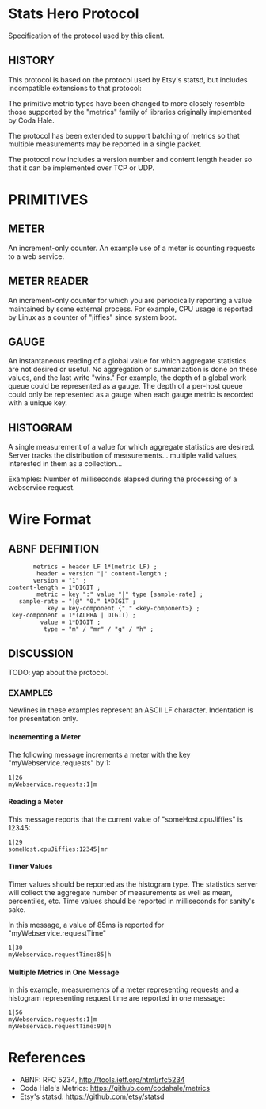 # Stats Hero Protocol #

Specification of the protocol used by this client.

## HISTORY ##
This protocol is based on the protocol used by Etsy's statsd, but
includes incompatible extensions to that protocol:

The primitive metric types have been changed to more closely resemble
those supported by the "metrics" family of libraries originally
implemented by Coda Hale.

The protocol has been extended to support batching of metrics so that
multiple measurements may be reported in a single packet.

The protocol now includes a version number and content length header so
that it can be implemented over TCP or UDP.

# PRIMITIVES #

## METER ##
An increment-only counter. An example use of a meter is counting
requests to a web service.

## METER READER ##
An increment-only counter for which you are periodically reporting a
value maintained by some external process. For example, CPU usage is
reported by Linux as a counter of "jiffies" since system boot.

## GAUGE ##
An instantaneous reading of a global value for which aggregate
statistics are not desired or useful. No aggregation or summarization is
done on these values, and the last write "wins." For example, the depth
of a global work queue could be represented as a gauge. The depth of a
per-host queue could only be represented as a gauge when each gauge
metric is recorded with a unique key.

## HISTOGRAM ##
A single measurement of a value for which aggregate statistics are
desired. Server tracks the distribution of measurements... multiple
valid values, interested in them as a collection...

Examples: Number of milliseconds elapsed during the processing of a
webservice request.

# Wire Format #

## ABNF DEFINITION ##

           metrics = header LF 1*(metric LF) ;
            header = version "|" content-length ;
           version = "1" ;
    content-length = 1*DIGIT ;
            metric = key ":" value "|" type [sample-rate] ;
       sample-rate = "|@" "0." 1*DIGIT ;
               key = key-component {"." <key-component>} ;
     key-component = 1*(ALPHA | DIGIT) ;
             value = 1*DIGIT ;
              type = "m" / "mr" / "g" / "h" ;

## DISCUSSION ##
TODO: yap about the protocol.

### EXAMPLES ##
Newlines in these examples represent an ASCII LF character. Indentation
is for presentation only.

#### Incrementing a Meter ####
The following message increments a meter with the key
"myWebservice.requests" by 1:

    1|26
    myWebservice.requests:1|m

#### Reading a Meter ####
This message reports that the current value of "someHost.cpuJiffies" is
12345:

    1|29
    someHost.cpuJiffies:12345|mr

#### Timer Values ####
Timer values should be reported as the histogram type. The statistics
server will collect the aggregate number of measurements as well as
mean, percentiles, etc. Time values should be reported in milliseconds
for sanity's sake.

In this message, a value of 85ms is reported for
"myWebservice.requestTime"

    1|30
    myWebservice.requestTime:85|h

#### Multiple Metrics in One Message ####
In this example, measurements of a meter representing requests and a
histogram representing request time are reported in one message:

    1|56
    myWebservice.requests:1|m
    myWebservice.requestTime:90|h



# References #
* ABNF: RFC 5234, <http://tools.ietf.org/html/rfc5234>
* Coda Hale's Metrics: <https://github.com/codahale/metrics>
* Etsy's statsd: <https://github.com/etsy/statsd>


